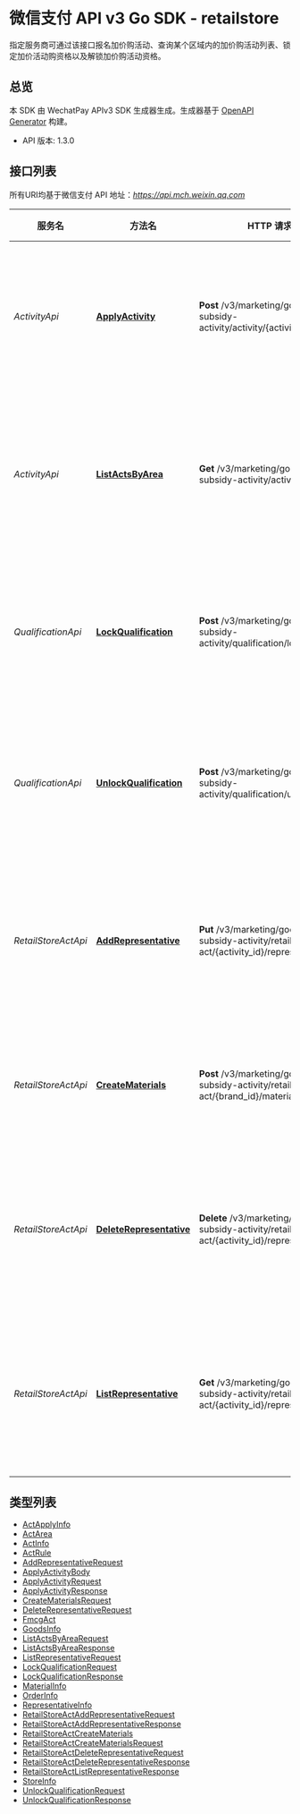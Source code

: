 # 微信支付 API v3 Go SDK - retailstore

指定服务商可通过该接口报名加价购活动、查询某个区域内的加价购活动列表、锁定加价活动购资格以及解锁加价购活动资格。

## 总览
本 SDK 由 WechatPay APIv3 SDK 生成器生成。生成器基于 [OpenAPI Generator](https://openapi-generator.tech) 构建。

- API 版本: 1.3.0

## 接口列表

所有URI均基于微信支付 API 地址：*https://api.mch.weixin.qq.com*

服务名 | 方法名 | HTTP 请求 | 描述
------------ | ------------- | ------------- | -------------
*ActivityApi* | [**ApplyActivity**](ActivityApi.md#applyactivity) | **Post** /v3/marketing/goods-subsidy-activity/activity/{activity_id}/apply | 门店报名品牌加价购活动
*ActivityApi* | [**ListActsByArea**](ActivityApi.md#listactsbyarea) | **Get** /v3/marketing/goods-subsidy-activity/activities | 按区域查询品牌加价购活动
*QualificationApi* | [**LockQualification**](QualificationApi.md#lockqualification) | **Post** /v3/marketing/goods-subsidy-activity/qualification/lock | 锁定品牌加价购活动资格
*QualificationApi* | [**UnlockQualification**](QualificationApi.md#unlockqualification) | **Post** /v3/marketing/goods-subsidy-activity/qualification/unlock | 解锁品牌加价购活动资格
*RetailStoreActApi* | [**AddRepresentative**](RetailStoreActApi.md#addrepresentative) | **Put** /v3/marketing/goods-subsidy-activity/retail-store-act/{activity_id}/representative | 添加零售小店活动业务代理
*RetailStoreActApi* | [**CreateMaterials**](RetailStoreActApi.md#creatematerials) | **Post** /v3/marketing/goods-subsidy-activity/retail-store-act/{brand_id}/materials | 生成小店活动物料码
*RetailStoreActApi* | [**DeleteRepresentative**](RetailStoreActApi.md#deleterepresentative) | **Delete** /v3/marketing/goods-subsidy-activity/retail-store-act/{activity_id}/representative | 删除零售小店活动业务代理
*RetailStoreActApi* | [**ListRepresentative**](RetailStoreActApi.md#listrepresentative) | **Get** /v3/marketing/goods-subsidy-activity/retail-store-act/{activity_id}/representatives | 查询零售小店活动业务代理


## 类型列表

 - [ActApplyInfo](ActApplyInfo.md)
 - [ActArea](ActArea.md)
 - [ActInfo](ActInfo.md)
 - [ActRule](ActRule.md)
 - [AddRepresentativeRequest](AddRepresentativeRequest.md)
 - [ApplyActivityBody](ApplyActivityBody.md)
 - [ApplyActivityRequest](ApplyActivityRequest.md)
 - [ApplyActivityResponse](ApplyActivityResponse.md)
 - [CreateMaterialsRequest](CreateMaterialsRequest.md)
 - [DeleteRepresentativeRequest](DeleteRepresentativeRequest.md)
 - [FmcgAct](FmcgAct.md)
 - [GoodsInfo](GoodsInfo.md)
 - [ListActsByAreaRequest](ListActsByAreaRequest.md)
 - [ListActsByAreaResponse](ListActsByAreaResponse.md)
 - [ListRepresentativeRequest](ListRepresentativeRequest.md)
 - [LockQualificationRequest](LockQualificationRequest.md)
 - [LockQualificationResponse](LockQualificationResponse.md)
 - [MaterialInfo](MaterialInfo.md)
 - [OrderInfo](OrderInfo.md)
 - [RepresentativeInfo](RepresentativeInfo.md)
 - [RetailStoreActAddRepresentativeRequest](RetailStoreActAddRepresentativeRequest.md)
 - [RetailStoreActAddRepresentativeResponse](RetailStoreActAddRepresentativeResponse.md)
 - [RetailStoreActCreateMaterials](RetailStoreActCreateMaterials.md)
 - [RetailStoreActCreateMaterialsRequest](RetailStoreActCreateMaterialsRequest.md)
 - [RetailStoreActDeleteRepresentativeRequest](RetailStoreActDeleteRepresentativeRequest.md)
 - [RetailStoreActDeleteRepresentativeResponse](RetailStoreActDeleteRepresentativeResponse.md)
 - [RetailStoreActListRepresentativeResponse](RetailStoreActListRepresentativeResponse.md)
 - [StoreInfo](StoreInfo.md)
 - [UnlockQualificationRequest](UnlockQualificationRequest.md)
 - [UnlockQualificationResponse](UnlockQualificationResponse.md)

